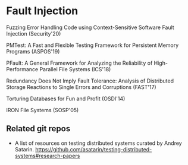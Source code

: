 # Fault Injection

Fuzzing Error Handling Code using Context-Sensitive Software Fault Injection (Security'20)

PMTest: A Fast and Flexible Testing Framework for Persistent Memory Programs (ASPOS'19)

PFault: A General Framework for Analyzing the Reliability of High-Performance Parallel File Systems (ICS'18)

Redundancy Does Not Imply Fault Tolerance: Analysis of Distributed Storage Reactions to Single Errors and Corruptions (FAST'17)

Torturing Databases for Fun and Profit (OSDI'14)

IRON File Systems (SOSP'05)

## Related git repos
- A list of resources on testing distributed systems curated by Andrey Satarin. https://github.com/asatarin/testing-distributed-systems#research-papers

